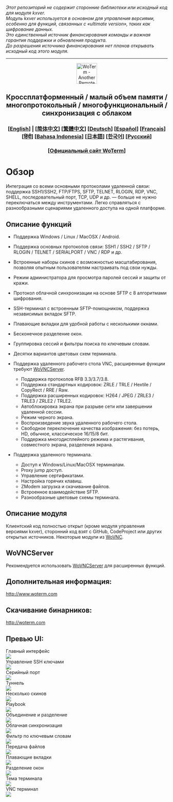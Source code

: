 *Этот репозиторий не содержит сторонние библиотеки или исходный код для модуля kxver.  
Модуль kxver используется в основном для управления версиями, особенно для функций, связанных с «ultimate version», таких как шифрование данных.  
Это единственный источник финансирования команды и важная гарантия поддержки и обновления продукта.  
До разрешения источника финансирования нет планов открывать исходный код этого модуля.*  
***
<p align="center">
  <img src="doc/woterm.png" width="64" alt="WoTerm - Another Remote Access Assistant">
  <h2 style="text-align: center;">Кроссплатформенный / малый объем памяти / многопротокольный / многофункциональный / синхронизация с облаком</h2>
<h3 style="text-align: center;">
  [<a href="README.md">English</a>] | 
  [<a href="doc/README-zh_CN.md">简体中文</a>]
  [<a href="doc/README-zh_TW.md">繁體中文</a>]
  [<a href="doc/README-de.md">Deutsch</a>]
  [<a href="doc/README-es.md">Español</a>]
  [<a href="doc/README-fr.md">Français</a>]
  [<a href="doc/README-hi.md">हिंदी</a>]
  [<a href="doc/README-id.md">Bahasa Indonesia</a>]
  [<a href="doc/README-ja.md">日本語</a>]
  [<a href="doc/README-ko.md">한국어</a>]
  [<a href="doc/README-ru.md">Русский</a>]
</h3>
  <h3 style="text-align: center;">[<a href="https://woterm.com">Официальный сайт WoTerm</a>]</a></h3>
</p>

# Обзор
Интеграция со всеми основными протоколами удаленной связи: поддержка SSH1/SSH2, FTP/FTPS, SFTP, TELNET, RLOGIN, RDP, VNC, SHELL, последовательный порт, TCP, UDP и др. — больше не нужно переключаться между инструментами. Легко справляться с разнообразными сценариями удаленного доступа на одной платформе.

## Описание функций
- Поддержка Windows / Linux / MacOSX / Android.  
- Поддержка основных протоколов связи: SSH1 / SSH2 / SFTP / RLOGIN / TELNET / SERIALPORT / VNC / RDP и др.  
- Встроенные наборы скинов с возможностью масштабирования, позволяя опытным пользователям настраивать под свои нужды.  
- Режим администратора для просмотра паролей сессий и защиты от кражи.  
- Протокол облачной синхронизации на основе SFTP с 8 алгоритмами шифрования.  
- SSH-терминал с встроенным SFTP-помощником, поддержка независимых вкладок SFTP.  
- Плавающие вкладки для удобной работы с несколькими окнами.  
- Бесконечное разделение окон.  
- Группировка сессий и фильтры поиска по ключевым словам.  
- Десятки вариантов цветовых схем терминала.  

- Поддержка удаленного рабочего стола VNC, расширенные функции требуют [WoVNCServer](http://wovnc.com).  
  - Поддержка протоколов RFB 3.3/3.7/3.8.  
  - Поддержка стандартных кодировок: ZRLE / TRLE / Hextile / CopyRect / RRE / Raw.  
  - Поддержка расширенных кодировок: H264 / JPEG / ZRLE3 / TRLE3 / ZRLE2 / TRLE2.  
  - Автоблокировка экрана при разрыве сети или завершении удаленной сессии.  
  - Режим черного экрана.  
  - Воспроизведение звука удаленного рабочего стола.  
  - Свободное переключение качества изображения: без потерь, HD, обычное, классическое 16/15/8 бит.  
  - Поддержка многодисплейного режима и растягивания, совместного экрана, разделения экрана.  

- Поддержка удаленного терминала.  
  - Доступ к Windows/Linux/MacOSX терминалам.  
  - Proxy jump доступ.  
  - Управление сертификатами.  
  - Настройка горячих клавиш.  
  - ZModem загрузка и скачивание файлов.  
  - Встроенное взаимодействие SFTP.  
  - Разнообразные цветовые схемы терминала.  

## Описание модуля
Клиентский код полностью открыт (кроме модуля управления версиями kxver), сторонний код взят с GitHub, CodeProject или других открытых источников. Некоторые модули из [WoVNC](http://wovnc.com).  

## WoVNCServer
Рекомендуется использовать [WoVNCServer](http://wovnc.com) для расширенных функций.  

## Дополнительная информация:
<a href="http://www.woterm.com">http://www.woterm.com</a>  

## Скачивание бинарников:
<a href="http://woterm.com">http://woterm.com</a>  

## Превью UI:
<div>Главный интерфейс<br><img src="doc/main.gif"/></div>
<div>Управление SSH ключами<br><img src="doc/keymgr2.gif"></div>
<div>Серийный порт<br><img src="doc/serialport.gif"></div>
<div>Туннель<br><img src="doc/tunnel.png"></div>
<div>Несколько скинов<br><img src="doc/skins.png"></div>
<div>Playbook<br><img src="doc/playbook.gif"></div>
<div>Объединение и разделение<br><img src="doc/merge.gif"></div>
<div>Облачная синхронизация<br><img src="doc/sync.gif"></div>
<div>Фильтр по ключевым словам<br><img src="doc/filter.gif"></div>
<div>Передача файлов<br><img src="doc/sftp.gif"></div>
<div>Плавающие вкладки<br><img src="doc/float.gif"></div>
<div>Разделение окон<br><img src="doc/split.gif"></div>
<div>Тема терминала<br><img src="doc/patten.gif"/></div>
<div>VNC терминал<br><img src="doc/vnc.gif"/></div>
